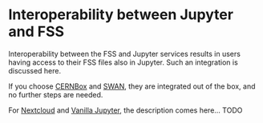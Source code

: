 # Interoperability between Jupyter and FSS

Interoperability between the FSS and Jupyter services
results in users having access to their FSS files also in Jupyter.
Such an integration is discussed here.

If you choose [CERNBox](../fss_cernbox.md) and [SWAN](../jupyter_swan.md),
they are integrated out of the box, and no further steps are needed.

For [Nextcloud](../fss_nextcloud.md) and [Vanilla Jupyter](../jupyter_vanilla.md),
the description comes here... TODO

